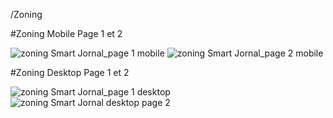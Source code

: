 /Zoning

#Zoning Mobile Page 1 et 2

![zoning Smart Jornal_page 1 mobile](https://user-images.githubusercontent.com/45296020/144626273-7bc5cad9-adc4-45cc-9df2-8d71aab22d97.png)
![zoning Smart Jornal_page 2 mobile](https://user-images.githubusercontent.com/45296020/144626362-bac3150c-899d-418a-9810-77300a630085.png)

#Zoning Desktop Page 1 et 2

![zoning Smart Jornal_page 1 desktop](https://user-images.githubusercontent.com/45296020/144626693-f3efe565-8354-46e3-85d7-3f95fca85046.png)
![zoning Smart Jornal desktop page 2](https://user-images.githubusercontent.com/45296020/144626716-5a54cc49-983a-4db1-9107-ef25645a112c.png)
